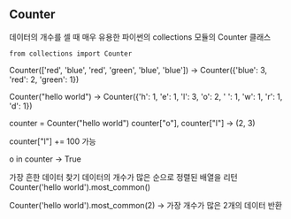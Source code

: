 ## Counter
데이터의 개수를 셀 때 매우 유용한 파이썬의 collections 모듈의 Counter 클래스

`from collections import Counter`

Counter(['red', 'blue', 'red', 'green', 'blue', 'blue'])
-> Counter({'blue': 3, 'red': 2, 'green': 1})

Counter("hello world")
-> Counter({'h': 1, 'e': 1, 'l': 3, 'o': 2, ' ': 1, 'w': 1, 'r': 1, 'd': 1})

counter = Counter("hello world")
counter["o"], counter["l"]
-> (2, 3)

counter["l"] += 100 가능

o in counter -> True


가장 흔한 데이터 찾기
    데이터의 개수가 많은 순으로 정렬된 배열을 리턴
Counter('hello world').most_common()

Counter('hello world').most_common(2) -> 가장 개수가 많은 2개의 데이터 반환

